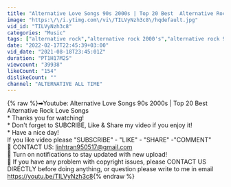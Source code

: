 ```yaml
---
title: "Alternative Love Songs 90s 2000s | Top 20 Best  Alternative Rock Love Songs"
image: "https:\/\/i.ytimg.com\/vi\/TILVyNzh3c8\/hqdefault.jpg"
vid_id: "TILVyNzh3c8"
categories: "Music"
tags: ["alternative rock","alternative rock 2000's","alternative rock 90's"]
date: "2022-02-17T22:45:39+03:00"
vid_date: "2021-08-18T23:45:01Z"
duration: "PT1H17M2S"
viewcount: "39938"
likeCount: "154"
dislikeCount: ""
channel: "ALTERNATIVE ALL TIME"
---
```

{% raw %}➡Youtube: Alternative Love Songs 90s 2000s | Top 20 Best  Alternative Rock Love Songs <br />* Thanks you for watching! <br />* Don't forget to SUBCRIBE, Like &amp; Share my video if you enjoy it!<br />* Have a nice day!<br />If you like video please &quot;SUBSCRIBE&quot; - &quot;LIKE&quot; - &quot;SHARE&quot; -&quot;COMMENT&quot;<br />🔔 CONTACT US: linhtran950517@gmail.com<br />🔔 Turn on notifications to stay updated with new upload!<br />🚫 If you have any problem with copyright issues, please CONTACT US DIRECTLY before doing anything, or question please write to me in email<br /><a rel="nofollow" target="blank" href="https://youtu.be/TILVyNzh3c8">https://youtu.be/TILVyNzh3c8</a>{% endraw %}

